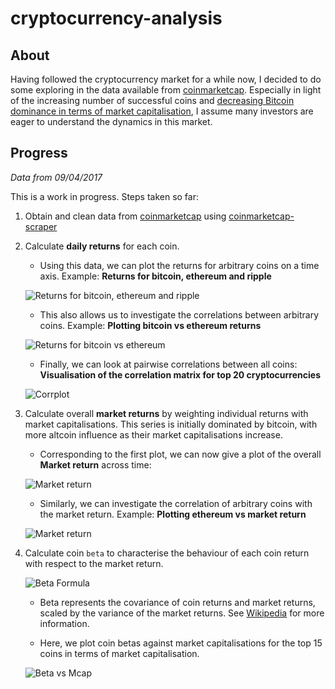 # cryptocurrency-analysis

## About

Having followed the cryptocurrency market for a while now, I decided to do some exploring in the data available from [coinmarketcap](https://coinmarketcap.com).
Especially in light of the increasing number of successful coins and [decreasing Bitcoin dominance in terms of market capitalisation](https://coinmarketcap.com/charts/#btc-percentage), I assume many investors are eager to understand the dynamics in this market.

## Progress

*Data from 09/04/2017*

This is a work in progress. Steps taken so far:

1. Obtain and clean data from [coinmarketcap](https://coinmarketcap.com) using [coinmarketcap-scraper](https://github.com/prouast/coinmarketcap-scraper)

2. Calculate **daily returns** for each coin.

	- Using this data, we can plot the returns for arbitrary coins on a time axis. Example: **Returns for bitcoin, ethereum and ripple**

	![Returns for bitcoin, ethereum and ripple](https://raw.githubusercontent.com/prouast/cryptocurrency-analysis/master/Coin-returns.png?style=centerme)

	- This also allows us to investigate the correlations between arbitrary coins. Example: **Plotting bitcoin vs ethereum returns**
	
	![Returns for bitcoin vs ethereum](https://raw.githubusercontent.com/prouast/cryptocurrency-analysis/master/Bitcoin-vs-ethereum-returns.png?style=centerme)

	- Finally, we can look at pairwise correlations between all coins: **Visualisation of the correlation matrix for top 20 cryptocurrencies**
	
	![Corrplot](https://raw.githubusercontent.com/prouast/cryptocurrency-analysis/master/Corrplot.png?style=centerme)

3. Calculate overall **market returns** by weighting individual returns with market capitalisations.
   This series is initially dominated by bitcoin, with more altcoin influence as their market capitalisations increase.

	- Corresponding to the first plot, we can now give a plot of the overall **Market return** across time:

	![Market return](https://raw.githubusercontent.com/prouast/cryptocurrency-analysis/master/Market-return.png?style=centerme)

	- Similarly, we can investigate the correlation of arbitrary coins with the market return. Example: **Plotting ethereum vs market return**
	
	![Market return](https://raw.githubusercontent.com/prouast/cryptocurrency-analysis/master/Ethereum-vs-market-return.png?style=centerme)
	
4. Calculate coin `beta` to characterise the behaviour of each coin return with respect to the market return.

	![Beta Formula](https://raw.githubusercontent.com/prouast/cryptocurrency-analysis/master/Market-return.png?style=centerme)

	- Beta represents the covariance of coin returns and market returns, scaled by the variance of the market returns.
	  See [Wikipedia](https://en.wikipedia.org/wiki/Capital_asset_pricing_model) for more information.
	  
	- Here, we plot coin betas against market capitalisations for the top 15 coins in terms of market capitalisation.
	
	![Beta vs Mcap](https://raw.githubusercontent.com/prouast/cryptocurrency-analysis/master/Ethereum-vs-market-return.png?style=centerme)